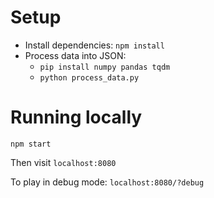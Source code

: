 # Setup

- Install dependencies: `npm install`
- Process data into JSON:
    - `pip install numpy pandas tqdm`
    - `python process_data.py`

# Running locally

```
npm start
```

Then visit `localhost:8080`

To play in debug mode: `localhost:8080/?debug`